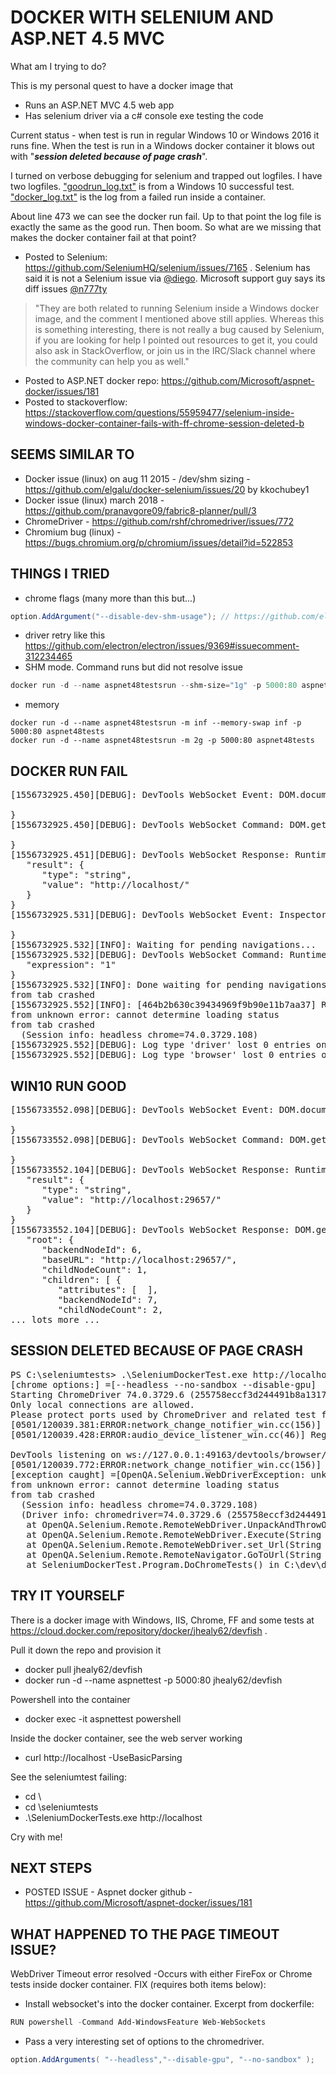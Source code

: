 # DOCKER WITH SELENIUM AND ASP.NET 4.5 MVC

What am I trying to do?

This is my personal quest to have a  docker image that

* Runs an ASP.NET MVC 4.5 web app
* Has selenium driver via a c# console exe testing the code

Current status - when test is run in regular Windows 10 or Windows 2016 it runs fine.  When the test is run in a Windows docker container it blows out with "***session deleted because of page crash***".

I turned on verbose debugging for selenium and trapped out logfiles.  I have two logfiles.  ["goodrun_log.txt"](logs/goodrun_log.txt) is from a Windows 10 successful test.  ["docker_log.txt"](logs/docker_log.txt) is the log from a failed run inside a container.

About line 473 we can see the docker run fail.  Up to that point the log file is exactly the same as the good run.  Then boom.  So what are we missing that makes the docker container fail at that point?  

* Posted to Selenium:  https://github.com/SeleniumHQ/selenium/issues/7165 . Selenium has said it is not a Selenium issue via [@diego](https://github.com/diemol).  Microsoft support guy says its diff issues [@n777ty](https://github.com/n777ty)

> "They are both related to running Selenium inside a Windows docker image, and the comment I mentioned above still applies. Whereas this is something interesting, there is not really a bug caused by Selenium, if you are looking for help I pointed out resources to get it, you could also ask in StackOverflow, or join us in the IRC/Slack channel where the community can help you as well."

* Posted to ASP.NET docker repo: https://github.com/Microsoft/aspnet-docker/issues/181
* Posted to stackoverflow: https://stackoverflow.com/questions/55959477/selenium-inside-windows-docker-container-fails-with-ff-chrome-session-deleted-b

## SEEMS SIMILAR TO

* Docker issue (linux) on aug 11 2015 - /dev/shm sizing - https://github.com/elgalu/docker-selenium/issues/20 by kkochubey1
* Docker issue (linux) march 2018 - https://github.com/pranavgore09/fabric8-planner/pull/3
* ChromeDriver - https://github.com/rshf/chromedriver/issues/772
* Chromium bug (linux) - https://bugs.chromium.org/p/chromium/issues/detail?id=522853

## THINGS I TRIED

* chrome flags (many more than this but...)

```c#
option.AddArgument("--disable-dev-shm-usage"); // https://github.com/elgalu/docker-selenium/issues/20#issuecomment-407101358
```

* driver retry like this https://github.com/electron/electron/issues/9369#issuecomment-312234465
* SHM mode. Command runs but did not resolve issue 

```powershell
docker run -d --name aspnet48testsrun --shm-size="1g" -p 5000:80 aspnet48testsd
```

* memory

```
docker run -d --name aspnet48testsrun -m inf --memory-swap inf -p 5000:80 aspnet48tests
docker run -d --name aspnet48testsrun -m 2g -p 5000:80 aspnet48tests
```

## DOCKER RUN FAIL

<pre>
[1556732925.450][DEBUG]: DevTools WebSocket Event: DOM.documentUpdated 7FCEC12C5F4ADEA352BBA3DF3AF6075D {

}
[1556732925.450][DEBUG]: DevTools WebSocket Command: DOM.getDocument (id=15) 7FCEC12C5F4ADEA352BBA3DF3AF6075D {

}
[1556732925.451][DEBUG]: DevTools WebSocket Response: Runtime.evaluate (id=14) 7FCEC12C5F4ADEA352BBA3DF3AF6075D {
   "result": {
      "type": "string",
      "value": "http://localhost/"
   }
}
[1556732925.531][DEBUG]: DevTools WebSocket Event: Inspector.targetCrashed 7FCEC12C5F4ADEA352BBA3DF3AF6075D {

}
[1556732925.532][INFO]: Waiting for pending navigations...
[1556732925.532][DEBUG]: DevTools WebSocket Command: Runtime.evaluate (id=16) 7FCEC12C5F4ADEA352BBA3DF3AF6075D {
   "expression": "1"
}
[1556732925.532][INFO]: Done waiting for pending navigations. Status: unknown error: cannot determine loading status
from tab crashed
[1556732925.552][INFO]: [464b2b630c39434969f9b90e11b7aa37] RESPONSE Navigate ERROR unknown error: session deleted because of page crash
from unknown error: cannot determine loading status
from tab crashed
  (Session info: headless chrome=74.0.3729.108)
[1556732925.552][DEBUG]: Log type 'driver' lost 0 entries on destruction
[1556732925.552][DEBUG]: Log type 'browser' lost 0 entries on destruction
</pre>

## WIN10 RUN GOOD

<pre>
[1556733552.098][DEBUG]: DevTools WebSocket Event: DOM.documentUpdated 193B5CE9ACD5F7CE56919120C68276A7 {

}
[1556733552.098][DEBUG]: DevTools WebSocket Command: DOM.getDocument (id=15) 193B5CE9ACD5F7CE56919120C68276A7 {

}
[1556733552.104][DEBUG]: DevTools WebSocket Response: Runtime.evaluate (id=14) 193B5CE9ACD5F7CE56919120C68276A7 {
   "result": {
      "type": "string",
      "value": "http://localhost:29657/"
   }
}
[1556733552.104][DEBUG]: DevTools WebSocket Response: DOM.getDocument (id=15) 193B5CE9ACD5F7CE56919120C68276A7 {
   "root": {
      "backendNodeId": 6,
      "baseURL": "http://localhost:29657/",
      "childNodeCount": 1,
      "children": [ {
         "attributes": [  ],
         "backendNodeId": 7,
         "childNodeCount": 2,
... lots more ...
</pre>

## SESSION DELETED BECAUSE OF PAGE CRASH

<pre>
PS C:\seleniumtests> .\SeleniumDockerTest.exe http://localhost
[chrome options:] =[--headless --no-sandbox --disable-gpu]
Starting ChromeDriver 74.0.3729.6 (255758eccf3d244491b8a1317aa76e1ce10d57e9-refs/branch-heads/3729@{#29}) on port 49160
Only local connections are allowed.
Please protect ports used by ChromeDriver and related test frameworks to prevent access by malicious code.
[0501/120039.381:ERROR:network_change_notifier_win.cc(156)] WSALookupServiceBegin failed with: 0
[0501/120039.428:ERROR:audio_device_listener_win.cc(46)] RegisterEndpointNotificationCallback failed: 80070424

DevTools listening on ws://127.0.0.1:49163/devtools/browser/f33a8cd9-6411-46f5-a9ab-d69901cd53c1
[0501/120039.772:ERROR:network_change_notifier_win.cc(156)] WSALookupServiceBegin failed with: 0
[exception caught] =[OpenQA.Selenium.WebDriverException: unknown error: session deleted because of page crash
from unknown error: cannot determine loading status
from tab crashed
  (Session info: headless chrome=74.0.3729.108)
  (Driver info: chromedriver=74.0.3729.6 (255758eccf3d244491b8a1317aa76e1ce10d57e9-refs/branch-heads/3729@{#29}),platform=Windows NT 10.0.17763 x86_64)
   at OpenQA.Selenium.Remote.RemoteWebDriver.UnpackAndThrowOnError(Response errorResponse)
   at OpenQA.Selenium.Remote.RemoteWebDriver.Execute(String driverCommandToExecute, Dictionary`2 parameters)
   at OpenQA.Selenium.Remote.RemoteWebDriver.set_Url(String value)
   at OpenQA.Selenium.Remote.RemoteNavigator.GoToUrl(String url)
   at SeleniumDockerTest.Program.DoChromeTests() in C:\dev\docker-selenium-aspnet45.git\SeleniumDockerTest\Program.cs:line 60]
</pre>

## TRY IT YOURSELF

There is a docker image with Windows, IIS, Chrome, FF and some tests at https://cloud.docker.com/repository/docker/jhealy62/devfish .

Pull it down the repo and provision it

* docker pull jhealy62/devfish
* docker run -d --name aspnettest -p 5000:80 jhealy62/devfish

Powershell into the container

* docker exec -it aspnettest powershell

Inside the docker container, see the web server working

* curl http://localhost -UseBasicParsing

See the seleniumtest failing:

* cd \
* cd \seleniumtests
* .\SeleniumDockerTests.exe http://localhost

Cry with me!

## NEXT STEPS

* POSTED ISSUE - Aspnet docker github - https://github.com/Microsoft/aspnet-docker/issues/181

## WHAT HAPPENED TO THE PAGE TIMEOUT ISSUE?

WebDriver Timeout error resolved -Occurs with either FireFox or Chrome tests inside docker container.  FIX (requires both items below):

* Install websocket's into the docker container.  Excerpt from dockerfile:

```powershell
RUN powershell -Command Add-WindowsFeature Web-WebSockets
```

* Pass a very interesting set of options to the chromedriver.

```C#
option.AddArguments( "--headless","--disable-gpu", "--no-sandbox" );
```